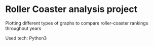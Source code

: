 # Roller Coaster analysis project
Plotting different types of graphs to compare roller-coaster rankings throughout years


Used tech: Python3
